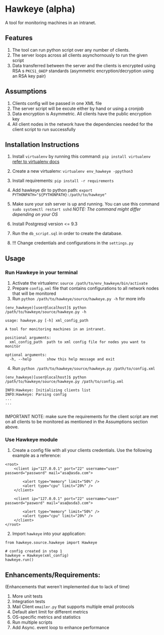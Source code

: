 # Hawkeye (alpha)
A tool for monitoring machines in an intranet. 

## Features
1. The tool can run python script over any number of clients. 
2. The server loops across all clients asynchornously to run the given
script
3. Data transferred between the server and the clients is encrypted using RSA
s `PKCS1_OAEP` standards (asymmetric encryption/decryption using an RSA key pair)

## Assumptions
1. Clients config will be passed in one XML file
2. The server script will be excute either by hand or using a cronjob
3. Data encryption is Asymmetric. All clients have the public encryption key
4. All client nodes in the network have the dependencies needed for the client script to run successfully

## Installation Instructions
1. Install `virtualenv` by running this command: `pip install virtualenv` [refer to virtualenv docs](https://virtualenv.pypa.io/en/stable/installation/)

2. Create a new virtualenv: `virtualenv env_hawkeye -ppython3`

3. Install requirements: `pip install -r requirements`

4. Add hawkeye dir to python path: `export PYTHONPATH="${PYTHONPATH}:/path/to/hawkeye"`

5. Make sure your ssh server is up and running. You can use this command `sudo systemctl restart sshd`
_NOTE: The command might differ depending on your OS_

6. Install Postgresql version <= 9.3

7. Run the `db_script.sql` in order to create the database.

8. !!! Change credentials and configurations in the `settings.py`

## Usage

### Run Hawkeye in your terminal

1. Activate the virtualenv: `source /path/to/env_hawkeye/bin/activate`
2. Prepare `config.xml` file that contains configurations to all network nodes that will
be monitored
3. Run `python /path/to/hawkeye/source/hawkeye.py -h` for more info

```
(env_hawkeye)[user@localhost]$ python /path/to/hawkeye/source/hawkeye.py -h

usage: hawkeye.py [-h] xml_config_path

A tool for monitoring machines in an intranet.

positional arguments:
  xml_config_path  path to xml config file for nodes you want to monitor

optional arguments:
  -h, --help       show this help message and exit

```

4. Run `python /path/to/hawkeye/source/hawkeye.py /path/to/config.xml`

```
(env_hawkeye)[user@localhost]$ python /path/to/hawkeye/source/hawkeye.py /path/to/config.xml

INFO:Hawkeye: Initializing clients list
INFO:Hawkeye: Parsing config 
...
...


```
IMPORTANT NOTE: make sure the requirements for the client script are met on all clients to be monitored as mentioned in the Assumptions section above.

### Use Hawkeye module

1. Create a config file with all your clients credentials. Use the following example as a reference:
```
<root>
    <client ip="127.0.0.1" port="22" username="user" password="password" mail="asa@asda.com">

        <alert type="memory" limit="50%" />
        <alert type="cpu" limit="20%" />
    </client>

    <client ip="127.0.0.1" port="22" username="user" password="pasword" mail="asa@asda3.com">

        <alert type="memory" limit="50%" />
        <alert type="cpu" limit="20%" />
    </client>
</root>
```
2. Import `hawkeye` into your application:

```
from hawkeye.source.hawkeye import Hawkeye

# config created in step 1
hawkeye = Hawkeye(xml_config)
hawkeye.run()

```

## Enhancements/Requirements:

(Enhancements that weren't implemented due to lack of time)

1. More unit tests
2. Integration tests
3. Mail Client `emailer.py` that supports multiple email protocols
4. Default alert limit for different metrics
5. OS-specific metrics and statistics
6. Run multiple scripts
7. Add Async. event loop to enhance performance
